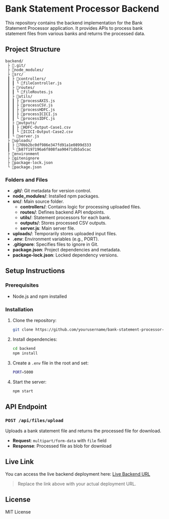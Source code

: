 # Bank Statement Processor Backend

This repository contains the backend implementation for the Bank Statement Processor application. It provides APIs to process bank statement files from various banks and returns the processed data.

## Project Structure

```
backend/
 ├ 📂.git/
 ├ 📂node_modules/
 ├ 📂src/
 ┃ ├ 📂controllers/
 ┃ ┃ └ 📜fileController.js
 ┃ ├ 📂routes/
 ┃ ┃ └ 📜fileRoutes.js
 ┃ ├ 📂utils/
 ┃ ┃ ├ 📜processAXIS.js
 ┃ ┃ ├ 📜processCSV.js
 ┃ ┃ ├ 📜processHDFC.js
 ┃ ┃ ├ 📜processICICI.js
 ┃ ┃ └ 📜processIDFC.js
 ┃ ├ 📂outputs/
 ┃ ┃ ├ 📜HDFC-Output-Case1.csv
 ┃ ┃ └ 📜ICICI-Output-Case2.csv
 ┃ └ 📜server.js
 ├ 📂uploads/
 ┃ ├ 📜70bb2bc0df986e347fd91a1e0899d333
 ┃ └ 📜b87f197196a6f808faa90471db5a5cac
 ├ 📜environment
 ├ 📜gitenignore
 ├ 📜package-lock.json
 └ 📜package.json
```

### Folders and Files

- **.git/**: Git metadata for version control.
- **node_modules/**: Installed npm packages.
- **src/**: Main source folder.
  - **controllers/**: Contains logic for processing uploaded files.
  - **routes/**: Defines backend API endpoints.
  - **utils/**: Statement processors for each bank.
  - **outputs/**: Stores processed CSV outputs.
  - **server.js**: Main server file.
- **uploads/**: Temporarily stores uploaded input files.
- **.env**: Environment variables (e.g., PORT).
- **.gitignore**: Specifies files to ignore in Git.
- **package.json**: Project dependencies and metadata.
- **package-lock.json**: Locked dependency versions.

## Setup Instructions

### Prerequisites
- Node.js and npm installed

### Installation
1. Clone the repository:
   ```bash
   git clone https://github.com/yourusername/bank-statement-processor-backend.git
   ```

2. Install dependencies:
   ```bash
   cd backend
   npm install
   ```

3. Create a `.env` file in the root and set:
   ```bash
   PORT=5000
   ```

4. Start the server:
   ```bash
   npm start
   ```

## API Endpoint

### `POST /api/files/upload`
Uploads a bank statement file and returns the processed file for download.

- **Request**: `multipart/form-data` with `file` field
- **Response**: Processed file as blob for download

## Live Link

You can access the live backend deployment here:
[Live Backend URL](https://your-live-backend-url.com)

> Replace the link above with your actual deployment URL.

## License
MIT License

